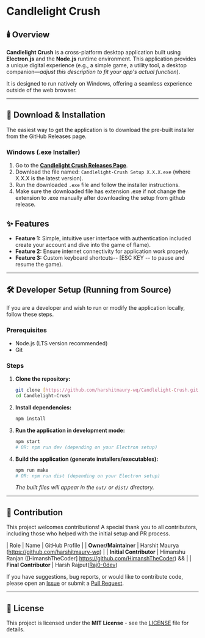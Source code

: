 # Candlelight Crush

## 🕯️ Overview

**Candlelight Crush** is a cross-platform desktop application built using **Electron.js** and the **Node.js** runtime environment. This application provides a unique digital experience (e.g., a simple game, a utility tool, a desktop companion—*adjust this description to fit your app's actual function*).

It is designed to run natively on Windows, offering a seamless experience outside of the web browser.

---

## 🚀 Download & Installation

The easiest way to get the application is to download the pre-built installer from the GitHub Releases page.

### Windows (.exe Installer)

1.  Go to the **[Candlelight Crush Releases Page](https://github.com/harshitmaury-wq/Candlelight-Crush/releases)**.
2.  Download the file named: `Candlelight-Crush Setup X.X.X.exe` (where X.X.X is the latest version).
3.  Run the downloaded `.exe` file and follow the installer instructions.
4.  Make sure the downloaded file has extension .exe if not change the extension to .exe manually after downloading the setup from github release.


## ✨ Features

* **Feature 1:** Simple, intuitive user interface with authentication included create your account and dive into the game of flame).
* **Feature 2:** Ensure internet connectivity for application work properly.
* **Feature 3:** Custom keyboard shortcuts-- [ESC KEY -- to pause and resume the game).

---

## 🛠️ Developer Setup (Running from Source)

If you are a developer and wish to run or modify the application locally, follow these steps.

### Prerequisites

* Node.js (LTS version recommended)
* Git

### Steps

1.  **Clone the repository:**
    ```bash
    git clone [https://github.com/harshitmaury-wq/Candlelight-Crush.git](https://github.com/harshitmaury-wq/Candlelight-Crush.git)
    cd Candlelight-Crush
    ```

2.  **Install dependencies:**
    ```bash
    npm install
    ```

3.  **Run the application in development mode:**
    ```bash
    npm start
    # OR: npm run dev (depending on your Electron setup)
    ```

4.  **Build the application (generate installers/executables):**
    ```bash
    npm run make
    # OR: npm run dist (depending on your Electron setup)
    ```
    *The built files will appear in the `out/` or `dist/` directory.*
---

## 🤝 Contribution
This project welcomes contributions! A special thank you to all contributors, including those who helped with the initial setup and PR process.

| Role | Name | GitHub Profile |
| **Owner/Maintainer** | Harshit Maurya (https://github.com/harshitmaury-wq) |
| **Initial Contributor** | Himanshu Ranjan ([HimanshTheCoder] https://github.com/HimanshTheCoder) && |
| **Final Contributor** |  Harsh Rajput([Raj0-0dev](https://github.com/Raj0-0dev))

If you have suggestions, bug reports, or would like to contribute code, please open an [Issue](https://github.com/harshitmaury-wq/Candlelight-Crush/issues) or submit a [Pull Request](https://github.com/harshitmaury-wq/Candlelight-Crush/pulls).

---

## 📄 License

This project is licensed under the **MIT License** - see the [LICENSE](LICENSE) file for details.
